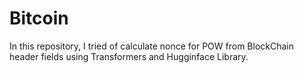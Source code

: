 # Bitcoin

In this repository, I tried of calculate nonce for POW from BlockChain header fields using Transformers and Hugginface Library. 

